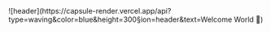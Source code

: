 <div>
  <!--Header-->
    ![header](https://capsule-render.vercel.app/api?type=waving&color=blue&height=300&section=header&text=Welcome World 👋)
</div>
<div>
  <!--Body-->
</div>
<!--
- 🔭 I’m currently working as a FreeLancer
- 🌱 I’m currently learning AWS and Devops Engineering
- 👯 I’m looking to collaborate on Good Company
- 🤔 I’m looking for help with AWSKRUG
- 💬 Ask me about AWS Certified Exam and Container about AWS ECS
- 📫 How to reach me: niceguy61@naver.com, niceguy6112@gmail.com
- 😄 Pronouns: ...
- ⚡ Fun fact: I'm a AWS Community Builder from 2025.
-->

